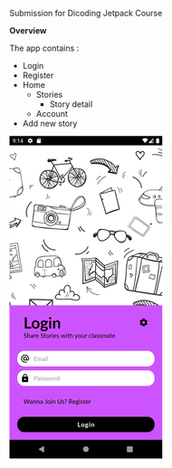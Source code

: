 Submission for Dicoding Jetpack Course

**Overview**

The app contains : 
- Login
- Register
- Home
  - Stories
    - Story detail
  - Account
- Add new story



![home](login.png)

